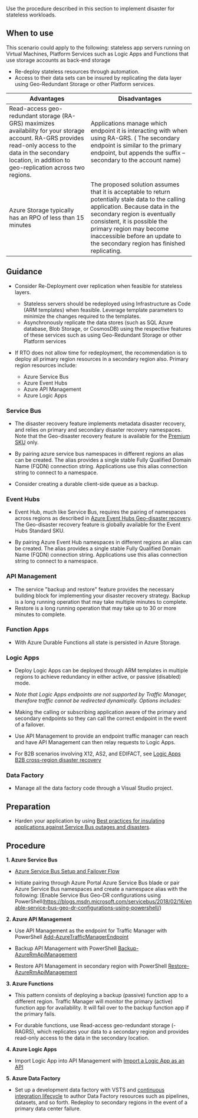 

Use the procedure described in this section to implement disaster for stateless workloads.  



## When to use 

This scenario could apply to the following: stateless app servers running on Virtual Machines, Platform Services such as Logic Apps and Functions that use storage accounts as back-end storage 

  - Re-deploy stateless resources through automation.  
  - Access to their data sets can be insured by replicating the data layer using Geo-Redundant Storage or other Platform services. 

| __Advantages__ | __Disadvantages__ |
|------------------------------|----------------------------|
| Read-access geo-redundant storage (RA-GRS) maximizes availability for your storage account. RA-GRS provides read-only access to the data in the secondary location, in addition to geo-replication across two regions.    | Applications manage which endpoint it is interacting with when using RA-GRS. ( The secondary endpoint is similar to the primary endpoint, but appends the suffix –secondary to the account name)   | 
| Azure Storage typically has an RPO of less than 15 minutes  | The proposed solution assumes that it is acceptable to return potentially stale data to the calling application. Because data in the secondary region is eventually consistent, it is possible the primary region may become inaccessible before an update to the secondary region has finished replicating.  | 


 
## Guidance 



- Consider Re-Deployment over replication when feasible for stateless layers. 

  - Stateless servers should be redeployed using Infrastructure as Code (ARM templates) when feasible. Leverage template parameters to minimize the changes required to the templates. 
  - Asynchronously replicate the data stores (such as SQL Azure database, Blob Storage, or CosmosDB) using the respective features of these services such as using Geo-Redundant Storage or other Platform services 

- If RTO does not allow time for redeployment, the recommendation is to deploy all primary region resources in a secondary region also. Primary region resources include: 

  - Azure Service Bus 
  - Azure Event Hubs  
  - Azure API Management 
  - Azure Logic Apps 

### Service Bus 

 - The disaster recovery feature implements metadata disaster recovery, and relies on primary and secondary disaster recovery namespaces. Note that the Geo-disaster recovery feature is available for the [Premium SKU](https://docs.microsoft.com/en-us/azure/service-bus-messaging/service-bus-premium-messaging) only. 

 - By pairing azure service bus namespaces in different regions an alias can be created.  The alias provides a single stable Fully Qualified Domain Name (FQDN) connection string. Applications use this alias connection string to connect to a namespace.  

 - Consider creating a durable client-side queue as a backup. 

### Event Hubs 

 - Event Hub, much like Service Bus, requires the pairing of namespaces across regions as described in [Azure Event Hubs Geo-disaster recovery](https://docs.microsoft.com/en-us/azure/event-hubs/event-hubs-geo-dr). The Geo-disaster recovery feature is globally available for the Event Hubs Standard SKU. 


 - By pairing Azure Event Hub namespaces in different regions an alias can be created.  The alias provides a single stable Fully Qualified Domain Name (FQDN) connection string. Applications use this alias connection string to connect to a namespace.  



### API Management 

 - The service "backup and restore" feature provides the necessary building block for implementing your disaster recovery strategy. Backup is a long running operation that may take multiple minutes to complete.  
 - Restore is a long running operation that may take up to 30 or more minutes to complete. 


### Function Apps 

 - With Azure Durable Functions all state is persisted in Azure Storage. 


### Logic Apps 

 - Deploy Logic Apps can be deployed through ARM templates in multiple regions to achieve redundancy in either active, or passive (disabled) mode. 

 - *Note that Logic Apps endpoints are not supported by Traffic Manager, therefore traffic cannot be redirected dynamically. Options includes:* 

  - Making the calling or subscribing application aware of the primary and secondary endpoints so they can call the correct endpoint in the event of a failover. 
  - Use API Management to provide an endpoint traffic manager can reach and have API Management can then relay requests to Logic Apps. 

 - For B2B scenarios involving X12, AS2, and EDIFACT, see [Logic Apps B2B cross-region disaster recovery](https://docs.microsoft.com/en-us/azure/logic-apps/logic-apps-enterprise-integration-b2b-business-continuity) 


### Data Factory 

 - Manage all the data factory code through a Visual Studio project.  



## Preparation 


 - Harden your application by using [Best practices for insulating applications against Service Bus outages and disasters](https://docs.microsoft.com/en-us/azure/service-bus-messaging/service-bus-outages-disasters).  



## Procedure 

**1. Azure Service Bus** 

 - [Azure Service Bus Setup and Failover Flow](https://docs.microsoft.com/en-us/azure/service-bus-messaging/service-bus-geo-dr#setup-and-failover-flow) 

 - Initiate pairing through Azure Portal Azure Service Bus blade or pair Azure Service Bus namespaces and create a namespace alias with the following: [Enable Service Bus Geo-DR configurations using PowerShell(https://blogs.msdn.microsoft.com/servicebus/2018/02/16/enable-service-bus-geo-dr-configurations-using-powershell/) 


**2. Azure API Management** 

 - Use API Management as the endpoint for Traffic Manager with PowerShell [Add-AzureTrafficManagerEndpoint](https://docs.microsoft.com/en-us/powershell/module/azure/add-azuretrafficmanagerendpoint?view=azuresmps-4.0.0)

 - Backup API Management with PowerShell [Backup-AzureRmApiManagement](https://docs.microsoft.com/en-us/powershell/module/azurerm.apimanagement/backup-azurermapimanagement?view=azurermps-1.7.0&redirectedfrom=msdn)  

 - Restore API Management in secondary region with PowerShell [Restore-AzureRmApiManagement](https://docs.microsoft.com/en-us/powershell/module/Azure/?view=azuresmps-4.0.0)

**3. Azure Functions**

- This pattern consists of deploying a backup (passive) function app to a different region. Traffic Manager will monitor the primary (active) function app for availability. It will fail over to the backup function app if the primary fails. 

- For durable functions, use Read-access geo-redundant storage (-RAGRS), which replicates your data to a secondary region and provides read-only access to the data in the secondary location. 

**4. Azure Logic Apps** 

- Import Logic App into API Management with [Import a Logic App as an API](https://docs.microsoft.com/en-us/azure/api-management/import-logic-app-as-api)

**5. Azure Data Factory** 

- Set up a development data factory with VSTS and [continuous integration lifecycle](https://docs.microsoft.com/en-us/azure/data-factory/continuous-integration-deployment#continuous-integration-lifecycle) to author Data Factory resources such as pipelines, datasets, and so forth. Redeploy to secondary regions in the event of a primary data center failure. 




 
